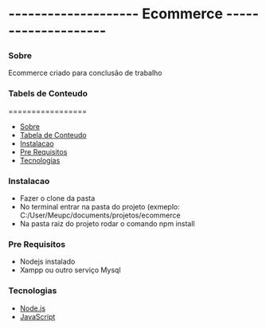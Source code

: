 <h1>-------------------- Ecommerce --------------------</h1>

### Sobre

<p>Ecommerce criado para conclusão de trabalho</p>

### Tabels de Conteudo
=================
<!--ts-->
* [Sobre](#Sobre)
* [Tabela de Conteudo](#tabela-de-conteudo)
* [Instalacao](#instalacao)
* [Pre Requisitos](#pre-requisitos)
* [Tecnologias](#tecnologias)
<!--te-->

### Instalacao

- Fazer o clone da pasta
- No terminal entrar na pasta do projeto (exmeplo: C:/User/Meupc/documents/projetos/ecommerce
- Na pasta raiz do projeto rodar o comando npm install

### Pre Requisitos

- Nodejs instalado
- Xampp ou outro serviço Mysql

### Tecnologias

- [Node.js]( https://nodejs.org/en/)
- [JavaScript](https://www.typescriptlang.org/)

